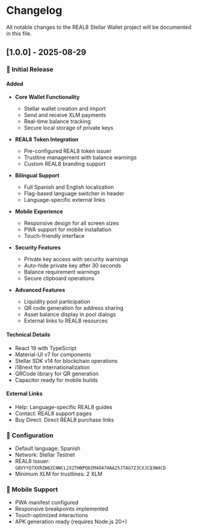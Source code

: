 # Changelog

All notable changes to the REAL8 Stellar Wallet project will be documented in this file.

## [1.0.0] - 2025-08-29

### 🎉 Initial Release

#### Added
- **Core Wallet Functionality**
  - Stellar wallet creation and import
  - Send and receive XLM payments
  - Real-time balance tracking
  - Secure local storage of private keys

- **REAL8 Token Integration**
  - Pre-configured REAL8 token issuer
  - Trustline management with balance warnings
  - Custom REAL8 branding support

- **Bilingual Support**
  - Full Spanish and English localization
  - Flag-based language switcher in header
  - Language-specific external links

- **Mobile Experience**
  - Responsive design for all screen sizes
  - PWA support for mobile installation
  - Touch-friendly interface

- **Security Features**
  - Private key access with security warnings
  - Auto-hide private key after 30 seconds
  - Balance requirement warnings
  - Secure clipboard operations

- **Advanced Features**
  - Liquidity pool participation
  - QR code generation for address sharing
  - Asset balance display in pool dialogs
  - External links to REAL8 resources

#### Technical Details
- React 19 with TypeScript
- Material-UI v7 for components
- Stellar SDK v14 for blockchain operations
- i18next for internationalization
- QRCode library for QR generation
- Capacitor ready for mobile builds

#### External Links
- Help: Language-specific REAL8 guides
- Contact: REAL8 support pages
- Buy Direct: Direct REAL8 purchase links

### 🔧 Configuration
- Default language: Spanish
- Network: Stellar Testnet
- REAL8 Issuer: `GBVYYQ7XXRZW6ZCNNCL2X2THNPQ6IM4O47HAA25JTAG7Z3CXJCQ3W4CD`
- Minimum XLM for trustlines: 2 XLM

### 📱 Mobile Support
- PWA manifest configured
- Responsive breakpoints implemented
- Touch-optimized interactions
- APK generation ready (requires Node.js 20+)
